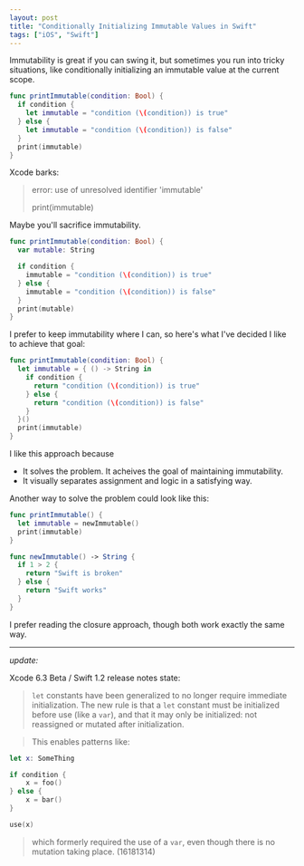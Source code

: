 ```yaml
---
layout: post
title: "Conditionally Initializing Immutable Values in Swift"
tags: ["iOS", "Swift"]
---
```


Immutability is great if you can swing it, but sometimes you run into tricky
situations, like conditionally initializing an immutable value at the current
scope.

```swift
func printImmutable(condition: Bool) {
  if condition {
    let immutable = "condition (\(condition)) is true"
  } else {
    let immutable = "condition (\(condition)) is false"
  }
  print(immutable)
}
```

Xcode barks:

> error: use of unresolved identifier 'immutable'
>
> print(immutable)

Maybe you'll sacrifice immutability.

```swift
func printImmutable(condition: Bool) {
  var mutable: String

  if condition {
    immutable = "condition (\(condition)) is true"
  } else {
    immutable = "condition (\(condition)) is false"
  }
  print(mutable)
}
```

I prefer to keep immutability where I can, so here's what I've decided I like to achieve that goal:

```swift
func printImmutable(condition: Bool) {
  let immutable = { () -> String in
    if condition {
      return "condition (\(condition)) is true"
    } else {
      return "condition (\(condition)) is false"
    }
  }()
  print(immutable)
}
```

I like this approach because

- It solves the problem. It acheives the goal of maintaining immutability.
- It visually separates assignment and logic in a satisfying way.

Another way to solve the problem could look like this:

```swift
func printImmutable() {
  let immutable = newImmutable()
  print(immutable)
}

func newImmutable() -> String {
  if 1 > 2 {
    return "Swift is broken"
  } else {
    return "Swift works"
  }
}
```

I prefer reading the closure approach, though both work exactly the same way.

---

_update:_

Xcode 6.3 Beta / Swift 1.2 release notes state:

> `let` constants have been generalized to no longer require immediate initialization. The new rule is that a `let` constant must be initialized before use (like a `var`), and that it may only be initialized: not reassigned or mutated after initialization.

> This enables patterns like:

```swift
let x: SomeThing

if condition {
    x = foo()
} else {
    x = bar()
}

use(x)
```

> which formerly required the use of a `var`, even though there is no mutation taking place. (16181314)
